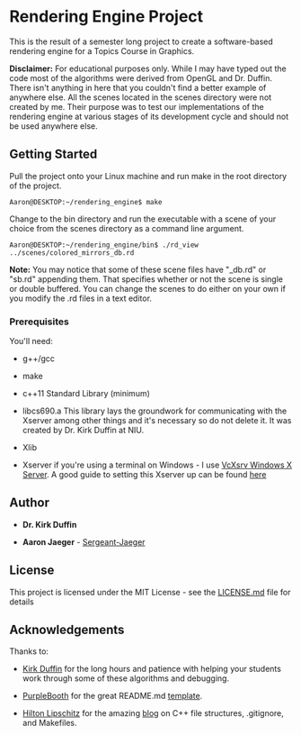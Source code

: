 # Rendering Engine Project

This is the result of a semester long project to create a software-based rendering engine for a Topics Course in Graphics.

**Disclaimer:** For educational purposes only. While I may have typed out the code most of the algorithms were derived from OpenGL and Dr. Duffin. There isn't anything in here that you couldn't find a better example of anywhere else. All the scenes located in the scenes directory were not created by me. Their purpose was to test our implementations of the rendering engine at various stages of its development cycle and should not be used anywhere else.

## Getting Started

Pull the project onto your Linux machine and run make in the root directory of the project.

```
Aaron@DESKTOP:~/rendering_engine$ make
```

Change to the bin directory and run the executable with a scene of your choice from the scenes directory as a command line argument.

```
Aaron@DESKTOP:~/rendering_engine/bin$ ./rd_view ../scenes/colored_mirrors_db.rd
```
**Note:** You may notice that some of these scene files have "_db.rd" or "sb.rd" appending them. That specifies whether or not the scene is single or double buffered. You can change the scenes to do either on your own if you modify the .rd files in a text editor.

### Prerequisites

You'll need:

* g++/gcc

* make

* c++11 Standard Library (minimum)

* libcs690.a This library lays the groundwork for communicating with the Xserver among other things and it's necessary so do not delete it. It was created by Dr. Kirk Duffin at NIU.

* Xlib

* Xserver if you're using a terminal on Windows - I use [VcXsrv Windows X Server](https://sourceforge.net/projects/vcxsrv/). A good guide to setting this Xserver up can be found [here](https://seanthegeek.net/234/graphical-linux-applications-bash-ubuntu-windows/)

## Author

* **Dr. Kirk Duffin** 

* **Aaron Jaeger** - [Sergeant-Jaeger](https://github.com/Sergeant-Jaeger)

## License

This project is licensed under the MIT License - see the [LICENSE.md](LICENSE.md) file for details

## Acknowledgements

Thanks to: 

* [Kirk Duffin](http://graphics.cs.niu.edu/people/duffin/) for the long hours and patience with helping your students work through some of these algorithms and debugging.

* [PurpleBooth](https://github.com/PurpleBooth) for the great README.md [template](https://gist.github.com/PurpleBooth/109311bb0361f32d87a2#file-readme-template-md).

* [Hilton Lipschitz](https://hiltmon.com/about/) for the amazing [blog](https://hiltmon.com/blog/2013/07/03/a-simple-c-plus-plus-project-structure/) on C++ file structures, .gitignore, and Makefiles.